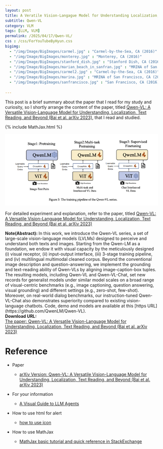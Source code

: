 ```yaml
---
layout: post
title: A Veratile Vision-Langague Model for Understanding Localization, Text Reading, and Beyond
subtitle: Qwen-VL
category: VLM
tags: [LLM, VLM]
permalink: /2025/04/17/Qwen-VL/
css : /css/ForYouTubeByHyun.css
bigimg: 
  - "/img/Image/BigImages/carmel.jpg" : "Carmel-by-the-Sea, CA (2016)"
  - "/img/Image/BigImages/monterey.jpg" : "Monterey, CA (2016)"
  - "/img/Image/BigImages/stanford_dish.jpg" : "Stanford Dish, CA (2016)"
  - "/img/Image/BigImages/marian_beach_in_sanfran.jpg" : "MRINA of San Francisco, CA (2016)"
  - "/img/Image/BigImages/carmel2.jpg" : "Carmel-by-the-Sea, CA (2016)"
  - "/img/Image/BigImages/marina.jpg" : "MRINA of San Francisco, CA (2016)"
  - "/img/Image/BigImages/sanfrancisco.jpg" : "San Francisco, CA (2016)"
  
---
```


This post is a brief summary about the paper that I read for my study and curiosity, so I shortly arrange the content of the paper, titled [Qwen-VL: A Versatile Vision-Language Model for Understanding, Localization, Text Reading, and Beyond (Bai et al. arXiv 2023)](https://arxiv.org/abs/2308.12966), that I read and studied. 

{% include MathJax.html %}


![Bai et al. arXiv 2023](/img/Image/NaturalLanguageProcessing/Papers/VLM/2025-04-17-Qwen_VL/Qwen-VL.png)


For detailed experiment and explanation, refer to the paper, titled [Qwen-VL: A Versatile Vision-Language Model for Understanding, Localization, Text Reading, and Beyond (Bai et al. arXiv 2023)](https://arxiv.org/abs/2308.12966)

<div class="alert alert-info" role="alert"><i class="fa fa-info-circle"></i> <b>Note(Abstract): </b>
In this work, we introduce the Qwen-VL series, a set of large-scale vision-language models (LVLMs) designed to perceive and understand both texts and images. Starting from the Qwen-LM as a foundation, we endow it with visual capacity by the meticulously designed (i) visual receptor, (ii) input-output interface, (iii) 3-stage training pipeline, and (iv) multilingual multimodal cleaned corpus. Beyond the conventional image description and question-answering, we implement the grounding and text-reading ability of Qwen-VLs by aligning image-caption-box tuples. The resulting models, including Qwen-VL and Qwen-VL-Chat, set new records for generalist models under similar model scales on a broad range of visual-centric benchmarks (e.g., image captioning, question answering, visual grounding) and different settings (e.g., zero-shot, few-shot). Moreover, on real-world dialog benchmarks, our instruction-tuned Qwen-VL-Chat also demonstrates superiority compared to existing vision-language chatbots. Code, demo and models are available at this [https URL](https://github.com/QwenLM/Qwen-VL).
</div>

<div class="alert alert-success" role="alert"><i class="fa fa-paperclip fa-lg"></i> <b>Download URL: </b><br>
  <a href="https://arxiv.org/abs/2308.12966">The paper: Qwen-VL: A Versatile Vision-Language Model for Understanding, Localization, Text Reading, and Beyond (Bai et al. arXiv 2023)</a></div>

# Reference 

- Paper 
  - [arXiv Version: Qwen-VL: A Versatile Vision-Language Model for Understanding, Localization, Text Reading, and Beyond (Bai et al. arXiv 2023)](https://arxiv.org/abs/2308.12966)
  
 
- For your information
  - [A Visual Guide to LLM Agents](https://newsletter.maartengrootendorst.com/p/a-visual-guide-to-llm-agents)
  
- How to use html for alert
  - [how to use icon](http://idratherbewriting.com/documentation-theme-jekyll/mydoc_icons.html)
 
- How to use MathJax 
  - [MathJax basic tutorial and quick reference in StackExchange](https://math.meta.stackexchange.com/questions/5020/mathjax-basic-tutorial-and-quick-reference)


